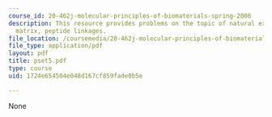 ```yaml
---
course_id: 20-462j-molecular-principles-of-biomaterials-spring-2006
description: This resource provides problems on the topic of natural extracellular
  matrix, peptide linkages.
file_location: /coursemedia/20-462j-molecular-principles-of-biomaterials-spring-2006/1724e654504e048d167cf859fade0b5e_pset5.pdf
file_type: application/pdf
layout: pdf
title: pset5.pdf
type: course
uid: 1724e654504e048d167cf859fade0b5e

---
```

None